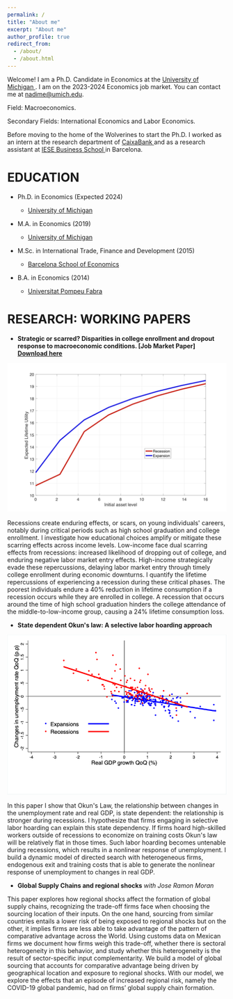 ```yaml
---
permalink: /
title: "About me"
excerpt: "About me"
author_profile: true
redirect_from: 
  - /about/
  - /about.html
---
```


Welcome! I am a Ph.D. Candidate in Economics at the <a href="https://lsa.umich.edu/econ/doctoral-program.html" target="_blank"> University of Michigan </a>. I am on the 2023-2024 Economics job market. You can contact me at <a href = "mailto: nadime@umich.edu">nadime@umich.edu</a>. 

Field: Macroeconomics.

Secondary Fields: International Economics and Labor Economics.

Before moving to the home of the Wolverines to start the Ph.D. I worked as an intern at the research department of <a href="https://www.caixabankresearch.com/en" target="_blank"> CaixaBank </a> and as a research assistant at <a href="https://www.iese.edu/" target="_blank"> IESE Business School </a> in Barcelona. 

EDUCATION
======

- Ph.D. in Economics (Expected 2024)
  - <a href="https://lsa.umich.edu/econ/doctoral-program.html" target="_blank"> University of Michigan </a> 

- M.A. in Economics (2019)
  - <a href="https://lsa.umich.edu/econ/doctoral-program.html" target="_blank"> University of Michigan </a> 

- M.Sc. in International Trade, Finance and Development (2015)
  - <a href="https://bse.eu/" target="_blank"> Barcelona School of Economics </a> 

- B.A. in Economics (2014)
  - <a href="https://www.upf.edu/" target="_blank"> Universitat Pompeu Fabra </a> 

RESEARCH: WORKING PAPERS
======

- **Strategic or scarred? Disparities in college enrollment and dropout response to macroeconomic conditions. [Job Market Paper] <a href="https://nadimelayan.github.io/MyWebsite/JMP_Nadim.pdf" download="JMP_Nadim"> Download here </a>**

![](CF1.png)

Recessions create enduring effects, or scars, on young individuals' careers, notably during critical periods such as high school graduation and college enrollment. I investigate how educational choices amplify or mitigate these scarring effects across income levels. Low-income face dual scarring effects from recessions: increased likelihood of dropping out of college, and enduring negative labor market entry effects. High-income strategically evade these repercussions, delaying labor market entry through timely college enrollment during economic downturns. I quantify the lifetime repercussions of experiencing a recession during these critical phases. The poorest individuals endure a 40\% reduction in lifetime consumption if a recession occurs while they are enrolled in college. A recession that occurs around the time of high school graduation hinders the college attendance of the middle-to-low-income group, causing a 24\% lifetime consumption loss.

- **State dependent Okun's law: A selective labor hoarding approach**

![](State_dependent.png)

In this paper I show that Okun's Law, the relationship between changes in the unemployment rate and real GDP, is state dependent: the relationship is stronger during recessions. I hypothesize that firms engaging in selective labor hoarding can explain this state dependency. If firms hoard high-skilled workers outside of recessions to economize on training costs Okun's law will be relatively flat in those times. Such labor hoarding becomes untenable during recessions, which results in a nonlinear response of unemployment. I build a dynamic model of directed search with heterogeneous firms, endogenous exit and training costs that is able to generate the nonlinear response of unemployment to changes in real GDP.

- **Global Supply Chains and regional shocks** *with Jose Ramon Moran*

This paper explores how regional shocks affect the formation of global supply chains, recognizing the trade-off firms face when choosing the sourcing location of their inputs. On the one hand, sourcing from similar countries entails a lower risk of being exposed to regional shocks but on the other, it implies firms are less able to take advantage of the pattern of comparative advantage across the World. Using customs data on Mexican firms we document how firms weigh this trade-off, whether there is sectoral heterogeneity in this behavior, and study whether this heterogeneity is the result of sector-specific input complementarity. We build a model of global sourcing that accounts for comparative advantage being driven by geographical location and exposure to regional shocks. With our model, we explore the effects that an episode of increased regional risk, namely the COVID-19 global pandemic, had on firms’ global supply chain formation.




